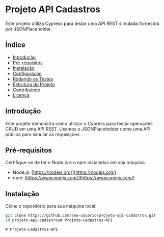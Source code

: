 # Projeto API Cadastros

Este projeto utiliza Cypress para testar uma API REST simulada fornecida por JSONPlaceholder.

## Índice

- [Introdução](#introdução)
- [Pré-requisitos](#pré-requisitos)
- [Instalação](#instalação)
- [Configuração](#configuração)
- [Rodando os Testes](#rodando-os-testes)
- [Estrutura do Projeto](#estrutura-do-projeto)
- [Contribuindo](#contribuindo)
- [Licença](#licença)

## Introdução

Este projeto demonstra como utilizar o Cypress para testar operações CRUD em uma API REST. Usamos o JSONPlaceholder como uma API pública para simular as requisições.

## Pré-requisitos

Certifique-se de ter o Node.js e o npm instalados em sua máquina.

- Node.js: [https://nodejs.org/](https://nodejs.org/)
- npm: [https://www.npmjs.com/](https://www.npmjs.com/)

## Instalação

Clone o repositório para sua máquina local:

```bash
git clone https://github.com/seu-usuario/projeto-api-cadastros.git
cd projeto-api-cadastros#   P r o j e t o - C a d a s t r o s - A P I  
 #   P r o j e t o - C a d a s t r o s - A P I  
 